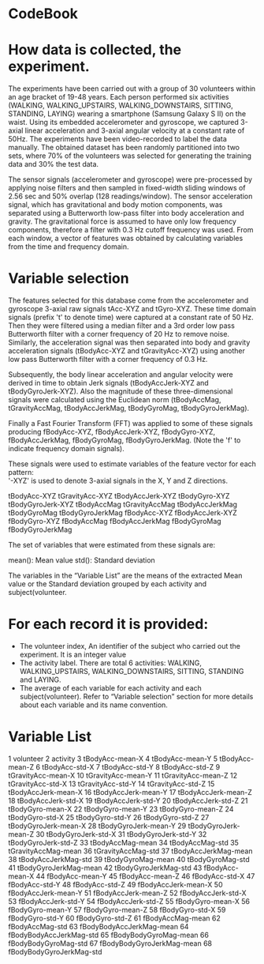 # CodeBook

How data is collected, the experiment.
==================================================================

The experiments have been carried out with a group of 30 volunteers within an age bracket of 19-48 years. Each person performed six activities (WALKING, WALKING_UPSTAIRS, WALKING_DOWNSTAIRS, SITTING, STANDING, LAYING) wearing a smartphone (Samsung Galaxy S II) on the waist. Using its embedded accelerometer and gyroscope, we captured 3-axial linear acceleration and 3-axial angular velocity at a constant rate of 50Hz. The experiments have been video-recorded to label the data manually. The obtained dataset has been randomly partitioned into two sets, where 70% of the volunteers was selected for generating the training data and 30% the test data. 

The sensor signals (accelerometer and gyroscope) were pre-processed by applying noise filters and then sampled in fixed-width sliding windows of 2.56 sec and 50% overlap (128 readings/window). The sensor acceleration signal, which has gravitational and body motion components, was separated using a Butterworth low-pass filter into body acceleration and gravity. The gravitational force is assumed to have only low frequency components, therefore a filter with 0.3 Hz cutoff frequency was used. From each window, a vector of features was obtained by calculating variables from the time and frequency domain. 

Variable selection
==================

The features selected for this database come from the accelerometer and gyroscope 3-axial raw signals tAcc-XYZ and tGyro-XYZ. These time domain signals (prefix 't' to denote time) were captured at a constant rate of 50 Hz. Then they were filtered using a median filter and a 3rd order low pass Butterworth filter with a corner frequency of 20 Hz to remove noise. Similarly, the acceleration signal was then separated into body and gravity acceleration signals (tBodyAcc-XYZ and tGravityAcc-XYZ) using another low pass Butterworth filter with a corner frequency of 0.3 Hz. 

Subsequently, the body linear acceleration and angular velocity were derived in time to obtain Jerk signals (tBodyAccJerk-XYZ and tBodyGyroJerk-XYZ). Also the magnitude of these three-dimensional signals were calculated using the Euclidean norm (tBodyAccMag, tGravityAccMag, tBodyAccJerkMag, tBodyGyroMag, tBodyGyroJerkMag). 

Finally a Fast Fourier Transform (FFT) was applied to some of these signals producing fBodyAcc-XYZ, fBodyAccJerk-XYZ, fBodyGyro-XYZ, fBodyAccJerkMag, fBodyGyroMag, fBodyGyroJerkMag. (Note the 'f' to indicate frequency domain signals). 

These signals were used to estimate variables of the feature vector for each pattern:  
'-XYZ' is used to denote 3-axial signals in the X, Y and Z directions.

tBodyAcc-XYZ
tGravityAcc-XYZ
tBodyAccJerk-XYZ
tBodyGyro-XYZ
tBodyGyroJerk-XYZ
tBodyAccMag
tGravityAccMag
tBodyAccJerkMag
tBodyGyroMag
tBodyGyroJerkMag
fBodyAcc-XYZ
fBodyAccJerk-XYZ
fBodyGyro-XYZ
fBodyAccMag
fBodyAccJerkMag
fBodyGyroMag
fBodyGyroJerkMag

The set of variables that were estimated from these signals are: 

mean(): Mean value
std(): Standard deviation

The variables in the “Variable List” are the means of the extracted Mean value or the Standard deviation grouped by each activity and subject(volunteer.

For each record it is provided:
===============================
- The volunteer index, An identifier of the subject who carried out the experiment. It is an integer value
- The activity label. There are total 6 activities: WALKING, WALKING_UPSTAIRS, WALKING_DOWNSTAIRS, SITTING, STANDING and LAYING.
- The average of each variable for each activity and each subject(volunteer). Refer to “Variable selection” section for more details about each variable and its name convention.

Variable List
=============
1 volunteer
2 activity
3 tBodyAcc-mean-X
4 tBodyAcc-mean-Y
5 tBodyAcc-mean-Z
6 tBodyAcc-std-X
7 tBodyAcc-std-Y
8 tBodyAcc-std-Z
9 tGravityAcc-mean-X
10 tGravityAcc-mean-Y
11 tGravityAcc-mean-Z
12 tGravityAcc-std-X
13 tGravityAcc-std-Y
14 tGravityAcc-std-Z
15 tBodyAccJerk-mean-X
16 tBodyAccJerk-mean-Y
17 tBodyAccJerk-mean-Z
18 tBodyAccJerk-std-X
19 tBodyAccJerk-std-Y
20 tBodyAccJerk-std-Z
21 tBodyGyro-mean-X
22 tBodyGyro-mean-Y
23 tBodyGyro-mean-Z
24 tBodyGyro-std-X
25 tBodyGyro-std-Y
26 tBodyGyro-std-Z
27 tBodyGyroJerk-mean-X
28 tBodyGyroJerk-mean-Y
29 tBodyGyroJerk-mean-Z
30 tBodyGyroJerk-std-X
31 tBodyGyroJerk-std-Y
32 tBodyGyroJerk-std-Z
33 tBodyAccMag-mean
34 tBodyAccMag-std
35 tGravityAccMag-mean
36 tGravityAccMag-std
37 tBodyAccJerkMag-mean
38 tBodyAccJerkMag-std
39 tBodyGyroMag-mean
40 tBodyGyroMag-std
41 tBodyGyroJerkMag-mean
42 tBodyGyroJerkMag-std
43 fBodyAcc-mean-X
44 fBodyAcc-mean-Y
45 fBodyAcc-mean-Z
46 fBodyAcc-std-X
47 fBodyAcc-std-Y
48 fBodyAcc-std-Z
49 fBodyAccJerk-mean-X
50 fBodyAccJerk-mean-Y
51 fBodyAccJerk-mean-Z
52 fBodyAccJerk-std-X
53 fBodyAccJerk-std-Y
54 fBodyAccJerk-std-Z
55 fBodyGyro-mean-X
56 fBodyGyro-mean-Y
57 fBodyGyro-mean-Z
58 fBodyGyro-std-X
59 fBodyGyro-std-Y
60 fBodyGyro-std-Z
61 fBodyAccMag-mean
62 fBodyAccMag-std
63 fBodyBodyAccJerkMag-mean
64 fBodyBodyAccJerkMag-std
65 fBodyBodyGyroMag-mean
66 fBodyBodyGyroMag-std
67 fBodyBodyGyroJerkMag-mean
68 fBodyBodyGyroJerkMag-std